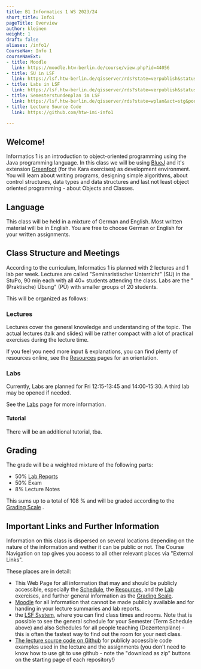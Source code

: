 ```yaml
---
title: B1 Informatics 1 WS 2023/24
short_title: Info1
pageTitle: Overview
author: kleinen
weight: 1
draft: false
aliases: /info1/
CourseNav: Info 1
courseNavExt:
- title: Moodle
  link: https://moodle.htw-berlin.de/course/view.php?id=44056
- title: SU in LSF
  link: https://lsf.htw-berlin.de/qisserver/rds?state=verpublish&status=init&vmfile=no&publishid=200295&moduleCall=webInfo&publishConfFile=webInfo&publishSubDir=veranstaltung
- title: Labs in LSF
  link: https://lsf.htw-berlin.de/qisserver/rds?state=verpublish&status=init&vmfile=no&publishid=200090&moduleCall=webInfo&publishConfFile=webInfo&publishSubDir=veranstaltung
- title: Semesterstundenplan im LSF
  link: https://lsf.htw-berlin.de/qisserver/rds?state=wplan&act=stg&pool=stg&show=plan&P.vx=mittel&P.subc=plan&subdir=stg&week=-10&k_abstgv.abstgvnr=231&r_zuordabstgv.semvonint=1&r_zuordabstgv.sembisint=1
- title: Lecture Source Code
  link: https://github.com/htw-imi-info1

---
```


## Welcome!

Informatics 1 is an introduction to object-oriented programming using the Java
programming language. In this class we will be using [BlueJ](https://bluej.org/) and it's extension [Greenfoot](https://www.greenfoot.org/) (for the Kara exercises) as development environment.
You will learn about writing programs, designing simple algorithms, about
control structures, data types and data structures and last not least object oriented
programming - about Objects and Classes.

## Language

This class will be held in a mixture of German and English.
Most written material will be in English.
You are free to choose German or English for your written assignments.

## Class Structure and Meetings

According to the curriculum, Informatics 1 is planned with 2 lectures and 1 lab
per week. Lectures are called "Seminaristischer Unterricht" (SU) in the StuPo,
90 min each with all 40+ students attending the class. Labs are the "(Praktische) Übung" (PÜ)
with smaller groups of 20 students.

This will be organized as follows:

### Lectures

Lectures cover the general knowledge and understanding of the topic.
The actual lectures (talk and slides) will be rather compact with a 
lot of practical exercises during the lecture time.

If you feel you need more input & explanations, you can find plenty of resources
online, see the [Resources](./resources) pages for an orientation.
### Labs

Currently, Labs are planned for Fri 12:15-13:45 and 14:00-15:30. A third lab may be opened if needed.

See the [Labs](./labs) page for more information.

#### Tutorial

There will be an additional tutorial, tba.

## Grading

The grade will be a weighted mixture of the following parts:

* 50% [Lab Reports](labs/)
* 50% Exam
*  8% Lecture Notes

This sums up to a total of 108 % and will be graded according to the
[Grading Scale](/studies/grading/grading-scale) .

## Important Links and Further Information

Information on this class is dispersed on several locations depending on the nature of the information and wether it can be public or not.
The Course Navigation on top gives you access to all other relevant places via "External Links".

These places are in detail:

* This Web Page for all information that may and should be publicly accessible,
  especially the [Schedule](schedule), the [Resources](resources), and the [Lab](labs) exercises, and further general information as the [Grading Scale](/studies/grading/grading-scale).
* [Moodle](https://moodle.htw-berlin.de) for all Information that cannot be made publicly available and for handing in your lecture summaries and lab reports.
* the [LSF System](https://lsf.htw-berlin.de), where you can find class times and rooms. Note that is possible to see the general schedule for your Semester (Term Schedule above) and also Schedules for all people teaching (Dozentenpläne) - this is often the fastest way to find out the room for your next class.
* [The lecture source code on Github](https://github.com/htw-imi-info1) for publicly accessible code examples used in the lecture and the assignments (you don't need to know how to use git to use github - note the "download as zip" buttons on the starting page of each repository!)
